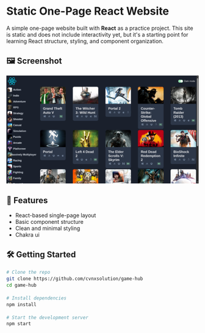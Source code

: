 # Static One-Page React Website

A simple one-page website built with **React** as a practice project. This site is static and does not include interactivity yet, but it's a starting point for learning React structure, styling, and component organization.

## 🖼️ Screenshot

![Screenshot](./screenshot.png)

## 🚀 Features

- React-based single-page layout
- Basic component structure
- Clean and minimal styling
- Chakra ui

## 🛠️ Getting Started

```bash
# Clone the repo
git clone https://github.com/cvnxsolution/game-hub
cd game-hub

# Install dependencies
npm install

# Start the development server
npm start
```
